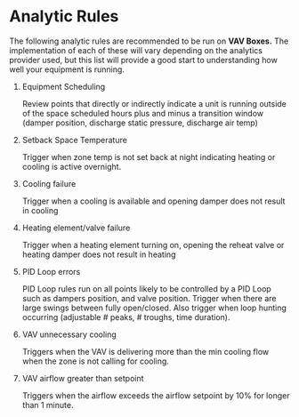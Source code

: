 # Analytic Rules

The following analytic rules are recommended to be run on **VAV Boxes.** The implementation of each of these will vary depending on the analytics provider used, but this list will provide a good start to understanding how well your equipment is running.

1.	Equipment Scheduling 
  
    Review points that directly or indirectly indicate a unit is running outside of the space scheduled hours plus and minus a transition window (damper position, discharge static pressure, discharge air temp)

2.	Setback Space Temperature
  
    Trigger when zone temp is not set back at night indicating heating or cooling is active overnight.

3.  Cooling failure
    
    Trigger when a cooling is available and opening damper does not result in cooling

4.  Heating element/valve failure
    
    Trigger when a heating element turning on, opening the reheat valve or heating damper does not result in heating

5.  PID Loop errors

    PID Loop rules run on all points likely to be controlled by a PID Loop such as dampers position, and valve position.
    Trigger when there are large swings between fully open/closed.
    Also trigger when loop hunting occurring (adjustable # peaks, # troughs, time duration).

6.  VAV unnecessary cooling

    Triggers when the VAV is delivering more than the min cooling flow when the zone is not calling for cooling.

7.  VAV airflow greater than setpoint

    Triggers when the airflow exceeds the airflow setpoint by 10% for longer than 1 minute.